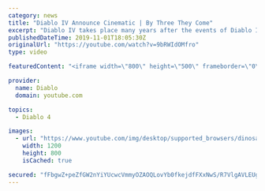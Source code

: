 ```yaml
---
category: news
title: "Diablo IV Announce Cinematic | By Three They Come"
excerpt: "Diablo IV takes place many years after the events of Diablo III, after millions have been slaughtered by the actions of the High ..."
publishedDateTime: 2019-11-01T18:05:30Z
originalUrl: "https://youtube.com/watch?v=9bRWIdOMfro"
type: video

featuredContent: "<iframe width=\"800\" height=\"500\" frameborder=\"0\" src=\"https://www.youtube.com/embed/9bRWIdOMfro\" allow=\"accelerometer; autoplay; encrypted-media; gyroscope; picture-in-picture\" allowfullscreen></iframe>"

provider:
  name: Diablo
  domain: youtube.com

topics:
  - Diablo 4

images:
  - url: "https://www.youtube.com/img/desktop/supported_browsers/dinosaur.png"
    width: 1200
    height: 800
    isCached: true

secured: "fFbgwZ+peZfGW2nYiYUcwcVmmyOZAOQLovYb0fkejdfFXxNwS/R7VlgAVLEUgh5zwpkXJtS2YKYmXuPPvMeHwzj9ycp9JYjlvU84O4rasxRHH7+WH4dY6yWeQNKXTU0rbtU/ulk89Qv2uDV4EnOUr9M9naFTV0B2mwmordJQVB0wZeejIY7MAVAhdM5VeJyAeL7Bts8Oc8jiXeeohg7wi4DQuN0GAFPCo41sFLG4isf8AMXTnshcZ9qinRJtChVf/4Vtp0LrCosTkg4tSTVIcgzWJL2Bjc72hRTBgCtX3TKF8kdNQOUHQBJjXdh1ZpdvLpFsSv1wOysgqWwn0sffBBlRv2+YUXGhf7AGuZmYwt2LTS5HbWD1ICfmniPxkXDvJSC8cnCAkUMUSWW1XBY/DATsZJNtqU7ZJBdydJrw9lGvBwHjgo/a95XrqSLdvc8d;AMbIyXDQ5/STcwmESLaF/Q=="
---
```



